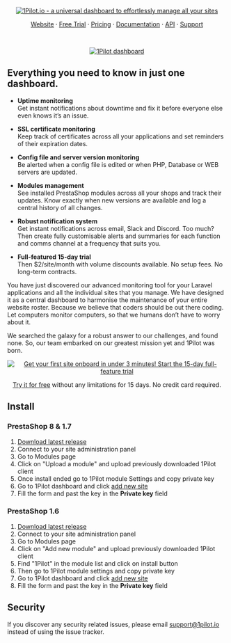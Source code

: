 <p align="center">
  <a href="https://1pilot.io"><img src="https://1pilot.io/assets/images/repos/1pilot_logo_prestashop.png" alt="1Pilot.io - a universal dashboard to effortlessly manage all your sites"></a>
</p>

<p align="center">
  <a href="https://1pilot.io">Website</a>
  <span> · </span>
  <a href="https://app.1pilot.io/register">Free Trial</a>
  <span> · </span>
  <a href="https://1pilot.io/#pricing">Pricing</a>
  <span> · </span>
  <a href="https://docs.1pilot.io/setup/prestashop" target="_blank" >Documentation</a>
  <span> · </span>
  <a href="https://docs.1pilot.io/api/introduction" target="_blank">API</a>
  <span> · </span>
  <a href="mailto:support@1pilot.io" target="_blank">Support</a>
</p><br>

<p align="center">
<a href="https://1pilot.io/laravel" title="1Pilot website"><img src="https://1pilot.io/assets/images/repos/dashboard_2022.png" alt="1Pilot dashboard"></a>
</p>

## Everything you need to know in just one dashboard.

- **Uptime monitoring**<br> Get instant notifications about downtime and fix it before everyone else even knows it’s an issue.

- **SSL certificate monitoring**<br> Keep track of certificates across all your applications and set reminders of their expiration dates.
- **Config file and server version monitoring**<br> Be alerted when a config file is edited or when PHP, Database or WEB servers are updated.

- **Modules management**<br> See installed PrestaShop modules across all your shops and track their updates. Know exactly when new versions are available and log a central history of all changes.

- **Robust notification system**<br> Get instant notifications across email, Slack and Discord. Too much? Then create fully customisable alerts and summaries for each function and comms channel at a frequency that suits you.

- **Full-featured 15-day trial**<br> Then $2/site/month with volume discounts available. No setup fees. No long-term contracts.

You have just discovered our advanced monitoring tool for your Laravel applications and all the individual sites that you manage. We have designed it as a central dashboard to harmonise the maintenance of your entire website roster. Because we believe that coders should be out there coding. Let computers monitor computers, so that we humans don’t have to worry about it.

We searched the galaxy for a robust answer to our challenges, and found none. So, our team embarked on our greatest mission yet and 1Pilot was born.

<p align="center">
<a href="https://app.1pilot.io/register"><img src="https://1pilot.io/assets/images/repos/free_trial_2022.jpg" alt="Get your first site onboard in under 3 minutes! Start the 15-day full-feature trial"></a>
</p>

<p align="center">
<a href="https://app.1pilot.io/register">Try it for free</a> without any limitations for 15 days. No credit card required.
</p>


## Install

### PrestaShop 8 & 1.7

1. [Download latest release](https://1pilot.io/download/client/prestashop)
2. Connect to your site administration panel
3. Go to Modules page
4. Click on "Upload a module" and upload previously downloaded 1Pilot client
5. Once install ended go to 1Pilot module Settings and copy private key
6. Go to 1Pilot dashboard and click [add new site](https://app.1pilot.io/sites/create)
7. Fill the form and past the key in the **Private key** field

### PrestaShop 1.6

1. [Download latest release](https://1pilot.io/download/client/prestashop)
2. Connect to your site administration panel
3. Go to Modules page
4. Click on "Add new module" and upload previously downloaded 1Pilot client
5. Find "1Pilot" in the module list and click on install button
6. Then go to 1Pilot module settings and copy private key
7. Go to 1Pilot dashboard and click [add new site](https://app.1pilot.io/sites/create)
8. Fill the form and past the key in the **Private key** field

## Security

If you discover any security related issues, please email support@1pilot.io instead of using the issue tracker.
